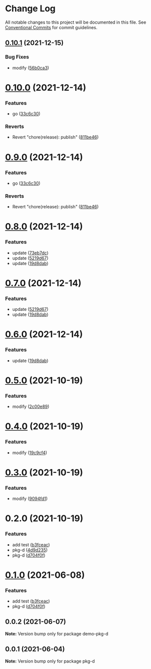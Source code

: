 # Change Log

All notable changes to this project will be documented in this file.
See [Conventional Commits](https://conventionalcommits.org) for commit guidelines.

## [0.10.1](https://github.com/MrSeaWave/lerna-demo/compare/@sea-org/demo-pkg-d@0.10.0...@sea-org/demo-pkg-d@0.10.1) (2021-12-15)


### Bug Fixes

* modify ([56b0ca3](https://github.com/MrSeaWave/lerna-demo/commit/56b0ca3729f092d7fc57cc663e606b08c14711d7))





# [0.10.0](https://github.com/MrSeaWave/lerna-demo/compare/@sea-org/demo-pkg-d@0.9.0...@sea-org/demo-pkg-d@0.10.0) (2021-12-14)


### Features

* go ([33c6c30](https://github.com/MrSeaWave/lerna-demo/commit/33c6c300b076764f84351ad8da85149bffda63d3))


### Reverts

* Revert "chore(release): publish" ([811be46](https://github.com/MrSeaWave/lerna-demo/commit/811be4667b2d6a857b236c27342d946f72cc7537))





# [0.9.0](https://github.com/MrSeaWave/lerna-demo/compare/@sea-org/demo-pkg-d@0.9.0...@sea-org/demo-pkg-d@0.9.0) (2021-12-14)


### Features

* go ([33c6c30](https://github.com/MrSeaWave/lerna-demo/commit/33c6c300b076764f84351ad8da85149bffda63d3))


### Reverts

* Revert "chore(release): publish" ([811be46](https://github.com/MrSeaWave/lerna-demo/commit/811be4667b2d6a857b236c27342d946f72cc7537))





# [0.8.0](https://github.com/MrSeaWave/lerna-demo/compare/@sea-org/demo-pkg-d@0.5.0...@sea-org/demo-pkg-d@0.8.0) (2021-12-14)


### Features

* update ([73eb7dc](https://github.com/MrSeaWave/lerna-demo/commit/73eb7dc68512876d243edd2d4a5f3b2accc1f36c))
* update ([5219d67](https://github.com/MrSeaWave/lerna-demo/commit/5219d6763cf9894bcd5202d6cc4fa76d5e0d2810))
* update ([19d8dab](https://github.com/MrSeaWave/lerna-demo/commit/19d8dabfe49dfdf58c7f126768f83852b17e67ba))





# [0.7.0](https://github.com/MrSeaWave/lerna-demo/compare/@sea-org/demo-pkg-d@0.5.0...@sea-org/demo-pkg-d@0.7.0) (2021-12-14)


### Features

* update ([5219d67](https://github.com/MrSeaWave/lerna-demo/commit/5219d6763cf9894bcd5202d6cc4fa76d5e0d2810))
* update ([19d8dab](https://github.com/MrSeaWave/lerna-demo/commit/19d8dabfe49dfdf58c7f126768f83852b17e67ba))





# [0.6.0](https://github.com/MrSeaWave/lerna-demo/compare/@sea-org/demo-pkg-d@0.5.0...@sea-org/demo-pkg-d@0.6.0) (2021-12-14)


### Features

* update ([19d8dab](https://github.com/MrSeaWave/lerna-demo/commit/19d8dabfe49dfdf58c7f126768f83852b17e67ba))





# [0.5.0](https://github.com/MrSeaWave/lerna-demo/compare/@sea-org/demo-pkg-d@0.4.0...@sea-org/demo-pkg-d@0.5.0) (2021-10-19)


### Features

* modify ([2c00e89](https://github.com/MrSeaWave/lerna-demo/commit/2c00e890a2a01ff1b85d11588d591d3d054133ca))





# [0.4.0](https://github.com/MrSeaWave/lerna-demo/compare/@sea-org/demo-pkg-d@0.3.0...@sea-org/demo-pkg-d@0.4.0) (2021-10-19)


### Features

* modify ([19c9cf4](https://github.com/MrSeaWave/lerna-demo/commit/19c9cf42069c6158fc315a4302f36eae7b1f3c2d))





# [0.3.0](https://github.com/MrSeaWave/lerna-demo/compare/@sea-org/demo-pkg-d@0.2.0...@sea-org/demo-pkg-d@0.3.0) (2021-10-19)


### Features

* modify ([9094fd1](https://github.com/MrSeaWave/lerna-demo/commit/9094fd10133af0ab08590f782bf3a4bc95344984))





# 0.2.0 (2021-10-19)


### Features

* add test ([b3fceac](https://github.com/MrSeaWave/lerna-demo/commit/b3fceac55f74468a9b88e7c31778ebe1fec0e6c4))
* pkg-d ([4d9d235](https://github.com/MrSeaWave/lerna-demo/commit/4d9d2353e806aa8a3d401365ffa71719f000d06a))
* pkg-d ([d704f0f](https://github.com/MrSeaWave/lerna-demo/commit/d704f0f9adbdff4e31959aa4a69e59783b0a2bcb))





# [0.1.0](https://github.com/MrSeaWave/lerna-demo/compare/demo-pkg-d@0.0.2...demo-pkg-d@0.1.0) (2021-06-08)


### Features

* add test ([b3fceac](https://github.com/MrSeaWave/lerna-demo/commit/b3fceac55f74468a9b88e7c31778ebe1fec0e6c4))
* pkg-d ([d704f0f](https://github.com/MrSeaWave/lerna-demo/commit/d704f0f9adbdff4e31959aa4a69e59783b0a2bcb))





## 0.0.2 (2021-06-07)

**Note:** Version bump only for package demo-pkg-d





## 0.0.1 (2021-06-04)

**Note:** Version bump only for package pkg-d
